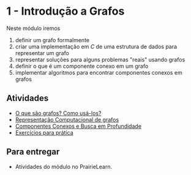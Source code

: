 # 1 - Introdução a Grafos

Neste módulo iremos 

1. definir um grafo formalmente
2. criar uma implementação em *C* de uma estrutura de dados para representar um grafo
3. representar soluções para alguns problemas "reais" usando grafos
4. definir o que é um componente conexo em um grafo
5. implementar algoritmos para encontrar componentes conexos em grafos

## Atividades

- [O que são grafos? Como usá-los?](intro.md)
- [Representação Computacional de grafos](repr-computacional.md)
- [Componentes Conexos e Busca em Profundidade](componentes.md)
- [Exercícios para prática](pratica.md)

## Para entregar

- Atividades do módulo no PrairieLearn.
